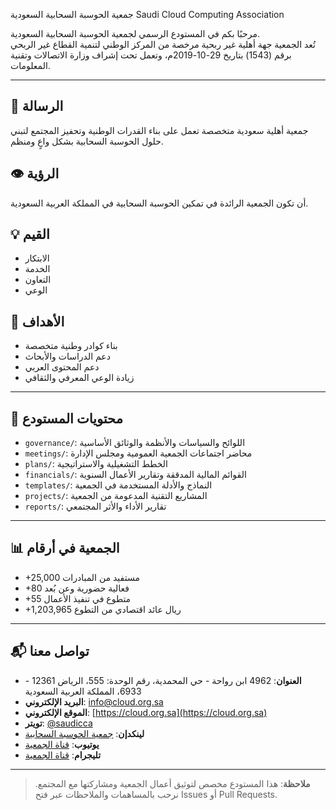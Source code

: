 جمعية الحوسبة السحابية السعودية
Saudi Cloud Computing Association

مرحبًا بكم في المستودع الرسمي لجمعية الحوسبة السحابية السعودية.  
تُعد الجمعية جهة أهلية غير ربحية مرخصة من المركز الوطني لتنمية القطاع غير الربحي برقم (1543) بتاريخ 29-10-2019م، وتعمل تحت إشراف وزارة الاتصالات وتقنية المعلومات.

---

## 🎯 الرسالة
جمعية أهلية سعودية متخصصة تعمل على بناء القدرات الوطنية وتحفيز المجتمع لتبني حلول الحوسبة السحابية بشكل واعٍ ومنظم.

## 👁️ الرؤية
أن تكون الجمعية الرائدة في تمكين الحوسبة السحابية في المملكة العربية السعودية.

## 💡 القيم
- الابتكار  
- الخدمة  
- التعاون  
- الوعي  

## 🎯 الأهداف
- بناء كوادر وطنية متخصصة
- دعم الدراسات والأبحاث
- دعم المحتوى العربي
- زيادة الوعي المعرفي والثقافي

---

## 📁 محتويات المستودع

- `governance/`: اللوائح والسياسات والأنظمة والوثائق الأساسية
- `meetings/`: محاضر اجتماعات الجمعية العمومية ومجلس الإدارة
- `plans/`: الخطط التشغيلية والاستراتيجية
- `financials/`: القوائم المالية المدققة وتقارير الأعمال السنوية
- `templates/`: النماذج والأدلة المستخدمة في الجمعية
- `projects/`: المشاريع التقنية المدعومة من الجمعية
- `reports/`: تقارير الأداء والأثر المجتمعي

---

## 📊 الجمعية في أرقام

- +25,000 مستفيد من المبادرات
- +80 فعالية حضورية وعن بُعد
- +55 متطوع في تنفيذ الأعمال
- +1,203,965 ريال عائد اقتصادي من التطوع

---

## 📬 تواصل معنا

- **العنوان**: 4962 ابن رواحة - حي المحمدية، رقم الوحدة: 555، الرياض 12361 - 6933، المملكة العربية السعودية  
- **البريد الإلكتروني**: info@cloud.org.sa  
- **الموقع الإلكتروني**: [https://cloud.org.sa](https://cloud.org.sa)  
- **تويتر**: [@saudicca](https://x.com/saudicca)  
- **لينكدإن**: [جمعية الحوسبة السحابية](https://www.linkedin.com/company/saudicca)  
- **يوتيوب**: [قناة الجمعية](https://www.youtube.com/channel/UCXXXXXXX)  
- **تليجرام**: [قناة الجمعية](https://t.me/saudicca)

---

> **ملاحظة**: هذا المستودع مخصص لتوثيق أعمال الجمعية ومشاركتها مع المجتمع. نرحب بالمساهمات والملاحظات عبر فتح Issues أو Pull Requests.
